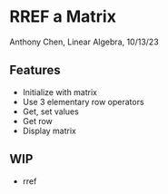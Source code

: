 # RREF a Matrix

Anthony Chen, Linear Algebra, 10/13/23

## Features

- Initialize with matrix
- Use 3 elementary row operators
- Get, set values
- Get row
- Display matrix

## WIP

- rref
